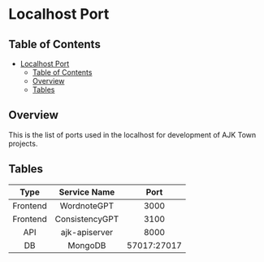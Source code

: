 # Localhost Port


## Table of Contents
<!-- TOC -->

- [Localhost Port](#localhost-port)
  - [Table of Contents](#table-of-contents)
  - [Overview](#overview)
  - [Tables](#tables)

<!-- /TOC -->


## Overview

This is the list of ports used in the localhost for development of AJK Town projects.


## Tables

|   Type   |  Service Name  |    Port     |
|:--------:|:--------------:|:-----------:|
| Frontend |  WordnoteGPT   |    3000     |
| Frontend | ConsistencyGPT |    3100     |
|   API    | ajk-apiserver  |    8000     |
|    DB    |    MongoDB     | 57017:27017 |